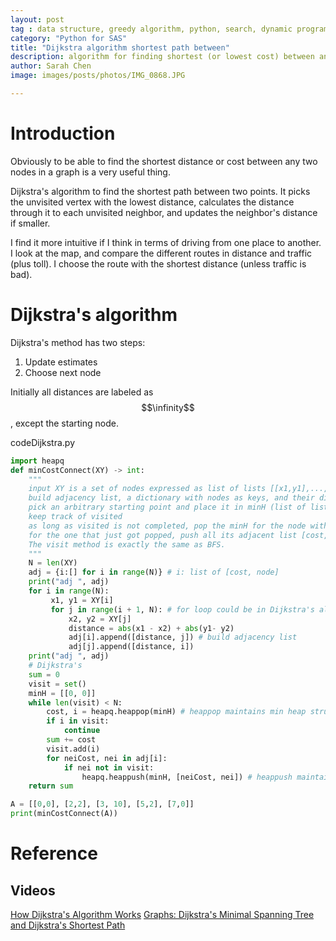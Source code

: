 ```yaml
---
layout: post
tag : data structure, greedy algorithm, python, search, dynamic programming
category: "Python for SAS"
title: "Dijkstra algorithm shortest path between"
description: algorithm for finding shortest (or lowest cost) between any two nodes in a graph
author: Sarah Chen
image: images/posts/photos/IMG_0868.JPG

---
```


# Introduction
Obviously to be able to find the shortest distance or cost between any two nodes in a graph is a very useful thing. 

Dijkstra's algorithm to find the shortest path between two points. It picks the unvisited vertex with the lowest distance, calculates the distance through it to each unvisited neighbor, and updates the neighbor's distance if smaller. 

I find it more intuitive if I think in terms of driving from one place to another. I look at the map, and compare the different routes in distance and traffic (plus toll).  I choose the route with the shortest distance (unless traffic is bad).  

<!-- When there are many routes, then I can iteratively  -->

  
# Dijkstra's algorithm
Dijkstra's method has two steps: 
1. Update estimates
2. Choose next node 

Initially all distances are labeled as $$\infinity$$, except the starting node.

<div class="code-head"><span>code</span>Dijkstra.py</div>

```python
import heapq
def minCostConnect(XY) -> int:
    """
    input XY is a set of nodes expressed as list of lists [[x1,y1],..., [x2,y2]]
    build adjacency list, a dictionary with nodes as keys, and their distance to other nodes as values in list [cost, node]
    pick an arbitrary starting point and place it in minH (list of lists, maintained in the min heap data structure order)
    keep track of visited
    as long as visited is not completed, pop the minH for the node with the minimum cost, and add it to the sum.
    for the one that just got popped, push all its adjacent list [cost, node] into minH if the neighbor has not been visited. 
    The visit method is exactly the same as BFS.
    """
    N = len(XY)
    adj = {i:[] for i in range(N)} # i: list of [cost, node]
    print("adj ", adj)
    for i in range(N):
         x1, y1 = XY[i]
         for j in range(i + 1, N): # for loop could be in Dijkstra's algo 
             x2, y2 = XY[j]
             distance = abs(x1 - x2) + abs(y1- y2)
             adj[i].append([distance, j]) # build adjacency list
             adj[j].append([distance, i])
    print("adj ", adj)
    # Dijkstra's
    sum = 0
    visit = set()
    minH = [[0, 0]] 
    while len(visit) < N:
        cost, i = heapq.heappop(minH) # heappop maintains min heap structure
        if i in visit:
            continue
        sum += cost
        visit.add(i)
        for neiCost, nei in adj[i]:
            if nei not in visit:
                heapq.heappush(minH, [neiCost, nei]) # heappush maintains min heap structure
    return sum 

A = [[0,0], [2,2], [3, 10], [5,2], [7,0]]
print(minCostConnect(A))
```

# Reference
## Videos
[How Dijkstra's Algorithm Works](https://www.youtube.com/watch?v=EFg3u_E6eHU)
[Graphs: Dijkstra's Minimal Spanning Tree and Dijkstra's Shortest Path](https://www.youtube.com/watch?v=i4W8WgTuGTE&t=288s)
